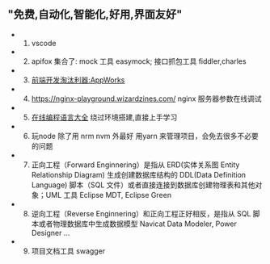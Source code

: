 
## "免费,自动化,智能化,好用,界面友好"
- 1. vscode
- 2. apifox 集合了: mock 工具 easymock;  接口抓包工具 fiddler,charles
- 3. [前端开发淘汰利器:AppWorks](https://appworks.site/pack/about.html)
- 4. https://nginx-playground.wizardzines.com/  nginx 服务器参数在线调试
- 5. [在线编程语言大全](https://www.tutorialspoint.com/codingground.htm) 绕过环境搭建,直接上手学习
- 6. 玩node 除了用 nrm nvm 外最好 用yarn 来管理项目，会免去很多不必要的问题
- 7. 正向工程（Forward Enginnering）是指从 ERD(实体关系图 Entity Relationship Diagram) 生成创建数据库结构的 DDL(Data Definition Language) 脚本（SQL 文件）或者直接连接到数据库创建物理表和其他对象；UML 工具 Eclipse MDT, Eclipse Green
- 8.  逆向工程（Reverse Enginnering）和正向工程正好相反，是指从 SQL 脚本或者物理数据库中生成数据模型 Navicat Data Modeler, Power Designer ...
- 9.  项目文档工具 swagger
